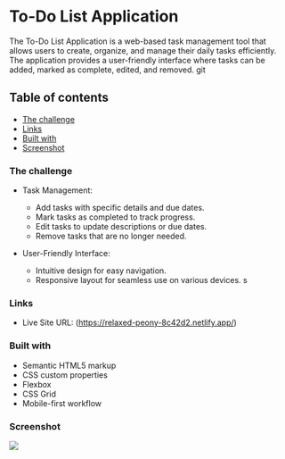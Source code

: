 # To-Do List Application

The To-Do List Application is a web-based task management tool that allows users to create, organize, and manage their daily tasks efficiently. The application provides a user-friendly interface where tasks can be added, marked as complete, edited, and removed. git

## Table of contents

  - [The challenge](#the-challenge)
  - [Links](#links)
  - [Built with](#built-with)
  - [Screenshot](#screenshot)

### The challenge
- Task Management:

  - Add tasks with specific details and due dates.
  - Mark tasks as completed to track progress.
  - Edit tasks to update descriptions or due dates.
  - Remove tasks that are no longer needed.

- User-Friendly Interface:

  - Intuitive design for easy navigation.
  - Responsive layout for seamless use on various devices.
s
### Links

- Live Site URL: (https://relaxed-peony-8c42d2.netlify.app/)


### Built with

- Semantic HTML5 markup
- CSS custom properties
- Flexbox
- CSS Grid
- Mobile-first workflow

### Screenshot

![](./screenshot.png)